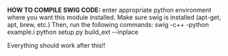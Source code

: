 **HOW TO COMPILE SWIG CODE:** enter appropriate python environment where you want this module installed. Make sure swig is installed (apt-get, apt, brew, etc.) Then, run the following commands: 
swig -c++ -python example.i
python setup.py build_ext --inplace

Everything should work after this!!